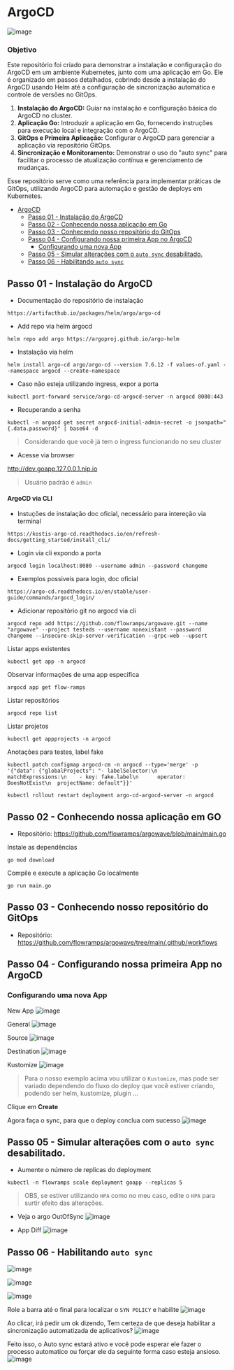 # ArgoCD
![image](https://github.com/user-attachments/assets/0473d207-c76d-4a25-991b-ff81f0b37a95)


### Objetivo

Este repositório foi criado para demonstrar a instalação e configuração do ArgoCD em um ambiente Kubernetes, junto com uma aplicação em Go. Ele é organizado em passos detalhados, cobrindo desde a instalação do ArgoCD usando Helm até a configuração de sincronização automática e controle de versões no GitOps.

1. **Instalação do ArgoCD:** Guiar na instalação e configuração básica do ArgoCD no cluster.
2. **Aplicação Go:** Introduzir a aplicação em Go, fornecendo instruções para execução local e integração com o ArgoCD.
3. **GitOps e Primeira Aplicação:** Configurar o ArgoCD para gerenciar a aplicação via repositório GitOps.
4. **Sincronização e Monitoramento:** Demonstrar o uso do "auto sync" para facilitar o processo de atualização contínua e gerenciamento de mudanças.

Esse repositório serve como uma referência para implementar práticas de GitOps, utilizando ArgoCD para automação e gestão de deploys em Kubernetes.



- [ArgoCD](#argocd)
  - [Passo 01 - Instalação do ArgoCD](#passo-01---instalação-do-argocd)
  - [Passo 02 - Conhecendo nossa aplicação em Go](#passo-02---conhecendo-nossa-aplicação-em-go)
  - [Passo 03 - Conhecendo nosso repositório do GitOps](#passo-03---conhecendo-nosso-repositório-do-gitops)
  - [Passo 04 - Configurando nossa primeira App no ArgoCD](#passo-04---configurando-nossa-primeira-app-no-argocd)
    - [Configurando uma nova App](#configurando-uma-nova-app)
  - [Passo 05 - Simular alterações com o `auto sync` desabilitado.](#passo-05---simular-alterações-com-o-auto-sync-desabilitado)
  - [Passo 06 - Habilitando `auto sync`](#passo-06---habilitando-auto-sync)



## Passo 01 - Instalação do ArgoCD

- Documentação do repositório de instalação
```
https://artifacthub.io/packages/helm/argo/argo-cd
```

- Add repo via helm argocd
```
helm repo add argo https://argoproj.github.io/argo-helm
```

- Instalação via helm

```
helm install argo-cd argo/argo-cd --version 7.6.12 -f values-of.yaml --namespace argocd --create-namespace
```

- Caso não esteja utilizando ingress, expor a porta
```
kubectl port-forward service/argo-cd-argocd-server -n argocd 8080:443
```

- Recuperando a senha
```
kubectl -n argocd get secret argocd-initial-admin-secret -o jsonpath="{.data.password}" | base64 -d
```

> Considerando que você já tem o ingress funcionando no seu cluster

- Acesse via browser

http://dev.goapp.127.0.0.1.nip.io

> Usuário padrão é `admin`

#### ArgoCD via CLI

- Instuções de instalação doc oficial, necessário para intereção via terminal
```
https://kostis-argo-cd.readthedocs.io/en/refresh-docs/getting_started/install_cli/
```
- Login via cli expondo a porta
```
argocd login localhost:8080 --username admin --password changeme
```

- Exemplos possiveis para login, doc oficial
```
https://argo-cd.readthedocs.io/en/stable/user-guide/commands/argocd_login/
```

- Adicionar repositório git no argocd via cli
```
argocd repo add https://github.com/flowramps/argowave.git --name "argowave" --project testeds --username nonexistant --password changeme --insecure-skip-server-verification --grpc-web --upsert
```

Listar apps existentes
```
kubectl get app -n argocd
```
Observar informações de uma app especifica 
```
argocd app get flow-ramps
```

Listar repositórios 
```
argocd repo list
```

Listar projetos 
```
kubectl get appprojects -n argocd 
```


Anotações para testes, label fake
```
kubectl patch configmap argocd-cm -n argocd --type='merge' -p '{"data": {"globalProjects": "- labelSelector:\n    matchExpressions:\n    - key: fake.label\n      operator: DoesNotExist\n  projectName: default"}}'
```
```
kubectl rollout restart deployment argo-cd-argocd-server -n argocd
```

## Passo 02 - Conhecendo nossa aplicação em GO

- Repositório: https://github.com/flowramps/argowave/blob/main/main.go

Instale as dependências
```
go mod download
```

Compile e execute a aplicação Go localmente
```
go run main.go
```

## Passo 03 - Conhecendo nosso repositório do GitOps

- Repositório: https://github.com/flowramps/argowave/tree/main/.github/workflows

## Passo 04 - Configurando nossa primeira App no ArgoCD

### Configurando uma nova App

New App
![image](https://github.com/user-attachments/assets/da3b8c98-df4f-4749-8f80-134e5406e265)


General
![image](https://github.com/user-attachments/assets/7b6f4ad8-664f-48b7-b857-6edb4c32344b)


Source
![image](https://github.com/user-attachments/assets/d4cca8fc-bf48-4e06-ad0b-36d68d7338fe)


Destination
![image](https://github.com/user-attachments/assets/bb4f40a6-7453-4ada-89cc-377802956524)


Kustomize
![image](https://github.com/user-attachments/assets/1d0a8574-42fe-48cf-bdbc-b704e74f6083)

> Para o nosso exemplo acima vou utilizar o `Kustomize`, mas pode ser variado dependendo do fluxo do deploy que você estiver criando, podendo ser helm, kustomize, plugin ...

Clique em **Create**

Agora faça o sync, para que o deploy conclua com sucesso 
![image](https://github.com/user-attachments/assets/a8bfa874-1bb1-4d2c-ada3-3e8c55f9e5d8)



## Passo 05 - Simular alterações com o `auto sync` desabilitado.

- Aumente o número de replicas do deployment

```
kubectl -n flowramps scale deployment goapp --replicas 5
```
> OBS, se estiver utilizando `HPA` como no meu caso, edite o `HPA` para surtir efeito das alterações.



- Veja o argo OutOfSync
![image](https://github.com/user-attachments/assets/bd80aa2c-f349-4702-b361-7ae84d425b54)


- App Diff
![image](https://github.com/user-attachments/assets/0417ade8-adaa-4324-9495-08994e1461ae)


## Passo 06 - Habilitando `auto sync`

![image](https://github.com/user-attachments/assets/6ed45db3-948f-4876-9bac-d67675853230)


![image](https://github.com/user-attachments/assets/580df01d-a635-4a91-bfc1-abbf42ece7b1)


![image](https://github.com/user-attachments/assets/32046485-fefa-453e-be61-3a6dbf5b763f)

Role a barra até o final para localizar o `SYN POLICY` e habilite
![image](https://github.com/user-attachments/assets/e8494bf0-f08f-40b9-89e9-8fdf2d6b1365)

Ao clicar, irá pedir um ok dizendo, Tem certeza de que deseja habilitar a sincronização automatizada de aplicativos?
![image](https://github.com/user-attachments/assets/ca88d5e5-53d3-41e6-9fa4-1b193685e42e)


Feito isso, o Auto sync estará ativo e você pode esperar ele fazer o processo automatico ou forçar ele da seguinte forma caso esteja ansioso.
![image](https://github.com/user-attachments/assets/c62e08f3-c63e-4c4c-92f0-dd3431041153)










